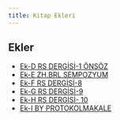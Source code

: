 ```yaml
---
title: Kitap Ekleri
---
```


Ekler
----------

- [Ek-D RS DERGİSİ-1 ÖNSÖZ]()
- [Ek-E ZH.BRL SEMPOZYUM]()
- [Ek-F RS DERGİSİ-8]()
- [Ek-G RS DERGİSİ-9]()
- [Ek-H RS DERGİSİ- 10]()
- [Ek-I BY PROTOKOLMAKALE]()
